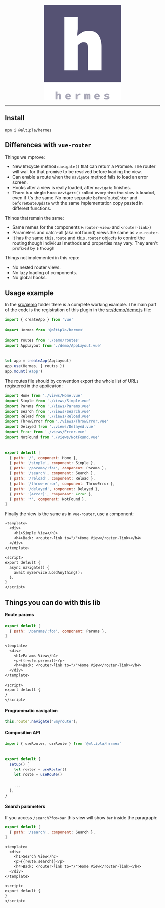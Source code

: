 
<p align="center">
  <img src="docs/logo.png">
</p>

---

## Install

```shell
npm i @altipla/hermes
```


## Differences with `vue-router`

Things we improve:

- New lifecycle method `navigate()` that can return a Promise. The router will wait for that promise to be resolved before loading the view.
- Can enable a route when the `navigate` method fails to load an error screen.
- Hooks after a view is really loaded, after `navigate` finishes.
- There is a single hook `navigate()` called every time the view is loaded, even if it's the same. No more separate `beforeRouteEnter` and `beforeRouteUpdate` with the same implementation copy pasted in different functions.


Things that remain the same:

- Same names for the components (`<router-view>` and `<router-link>`)
- Parameters and catch-all (aka not found) views the same as `vue-router`.
- It has the same `this.route` and `this.router` objects to control the routing though individual methods and properties may vary. They aren't prefixed by `$` though.


Things not implemented in this repo:

- No nested router views.
- No lazy loading of components.
- No global hooks.


## Usage example

In the [src/demo](demo) folder there is a complete working example. The main part of the code is the registration of this plugin in the [src/demo/demo.js](src/demo/demo.js) file:

```js
import { createApp } from 'vue'

import Hermes from '@altipla/hermes'

import routes from './demo/routes'
import AppLayout from './demo/AppLayout.vue'


let app = createApp(AppLayout)
app.use(Hermes, { routes })
app.mount('#app')
````


The routes file should by convention export the whole list of URLs registered in the application:

```js
import Home from './views/Home.vue'
import Simple from './views/Simple.vue'
import Params from './views/Params.vue'
import Search from './views/Search.vue'
import Reload from './views/Reload.vue'
import ThrowError from './views/ThrowError.vue'
import Delayed from './views/Delayed.vue'
import Error from './views/Error.vue'
import NotFound from './views/NotFound.vue'


export default [
  { path: '/', component: Home },
  { path: '/simple', component: Simple },
  { path: '/params/:foo', component: Params },
  { path: '/search', component: Search },
  { path: '/reload', component: Reload },
  { path: '/throw-error', component: ThrowError },
  { path: '/delayed', component: Delayed },
  { path: '[error]', component: Error },
  { path: '*', component: NotFound },
]
````


Finally the view is the same as in `vue-router`, use a component:

```vue
<template>
  <div>
    <h1>Simple View</h1>
    <h4>Back: <router-link to="/">Home View</router-link></h4>
  </div>
</template>

<script>
export default {
  async navigate() {
    await myService.LoadAnything();
  },
}
</script>
```


## Things you can do with this lib

#### Route params

```js
export default [
  { path: '/params/:foo', component: Params },
]
```

```vue
<template>
  <div>
    <h1>Params View</h1>
    <p>{{route.params}}</p>
    <h4>Back: <router-link to="/">Home View</router-link></h4>
  </div>
</template>

<script>
export default {
}
</script>
```


#### Programmatic navigation

```js
this.router.navigate('/myroute');
````


#### Composition API

```js
import { useRouter, useRoute } from '@altipla/hermes'


export default {
  setup() {
    let router = useRouter()
    let route = useRoute()

    ...
  },
}
```


#### Search parameters

If you access `/search?foo=bar` this view will show `bar` inside the paragraph:

```js
export default [
  { path: '/search', component: Search },
]
```

```vue
<template>
  <div>
    <h1>Search View</h1>
    <p>{{route.search}}</p>
    <h4>Back: <router-link to="/">Home View</router-link></h4>
  </div>
</template>

<script>
export default {
}
</script>
```
